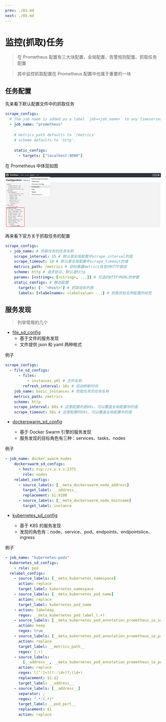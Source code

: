 ```yaml
---
prev: ./03.md
next: ./05.md
---
```


# 监控(抓取)任务

> 在 Prometheus 配置有三大块配置，全局配置、告警规则配置、抓取任务配置

> 其中监控抓取配置在 Prometheus 配置中也属于重要的一块

## 任务配置

先来看下默认配置文件中的抓取任务

```yml
scrape_configs:
  # The job name is added as a label `job=<job_name>` to any timeseries scraped from this config.
  - job_name: "prometheus"

    # metrics_path defaults to '/metrics'
    # scheme defaults to 'http'.

    static_configs:
      - targets: ["localhost:9090"]
```

在 Prometheus 中体现如图

![](../asset/scrape_configs.png)

再来看下官方关于抓取任务的配置

```yml
scrape_configs:
  - job_name: # 抓取任务的任务名称
    scrape_interval: 15 # 默认是全局配置中scrape_interval的值
    scrape_timeout: 10 # 默认是全局配置中scrape_timeout的值
    metrics_path: /metrics # 目标暴露metrics信息的HTTP路径
    scheme: http # 请求协议，默认是http
    params: [<string>: [<string>, ...]] # 可选的HTTP中URL的参数
    static_configs: # 静态配置
      targets: [- '<host>'] # 抓取目标列表
      labels: [<labelname>: <labelvalue> ...] # 抓取目标实例配置的标签
```

## 服务发现

> 列举常用的几个

- [file_sd_config](https://prometheus.io/docs/prometheus/latest/configuration/configuration/#file_sd_config)
  - 基于文件的服务发现
  - 文件提供 json 和 yaml 两种格式

例子

```yml
scrape_configs:
  - file_sd_configs:
      - files:
          - instances.yml # 文件名称
        refresh_interval: 10s # 自动刷新时间
    job_name: basic_instances # 抓取任务的任务名称
    metrics_path: /metrics
    scheme: http
    scrape_interval: 60s # 这里配置的是60s，可以覆盖全局配置中的值
    scrape_timeout: 50s # 这里配置的50s，可以覆盖全局配置中的值
```

- [dockerswarm_sd_config](https://prometheus.io/docs/prometheus/latest/configuration/configuration/#dockerswarm_sd_config)

  - 基于 Docker Swarm 引擎的服务发现
  - 服务发现的目标角色有三种：services、tasks、nodes

例子

```yml
- job_name: docker_swarm_nodes
    dockerswarm_sd_configs:
      - host: tcp://x.x.x.x:2375
        role: nodes
    relabel_configs:
      - source_labels: [__meta_dockerswarm_node_address]
        target_label: __address__
        replacement: $1:9100
      - source_labels: [__meta_dockerswarm_node_hostname]
        target_label: instance
```

- [kubernetes_sd_config](https://prometheus.io/docs/prometheus/latest/configuration/configuration/#kubernetes_sd_config)

  - 基于 K8S 的服务发现
  - 发现的角色有：node、service、pod、endpoints、endpointslice、ingress

例子

```yml
- job_name: "kubernetes-pods"
  kubernetes_sd_configs:
    - role: pod
  relabel_configs:
    - source_labels: [__meta_kubernetes_namespace]
      action: replace
      target_label: kubernetes_namespace
    - source_labels: [__meta_kubernetes_pod_name]
      action: replace
      target_label: kubernetes_pod_name
    - action: labelmap
      regex: __meta_kubernetes_pod_label_(.+)
    - source_labels: [__meta_kubernetes_pod_annotation_prometheus_io_scrape]
      action: keep
      regex: true
    - source_labels: [__meta_kubernetes_pod_annotation_prometheus_io_path]
      action: replace
      target_label: __metrics_path__
      regex: (.+)
    - source_labels:
        [__address__, __meta_kubernetes_pod_annotation_prometheus_io_port]
      action: replace
      regex: ([^:]+)(?::\d+)?;(\d+)
      replacement: $1:$2
      target_label: __address__
    - source_labels: [__address__]
      separator: ;
      regex: ".*:(.*)"
      target_label: __pod_port__
      replacement: $1
      action: replace
```
